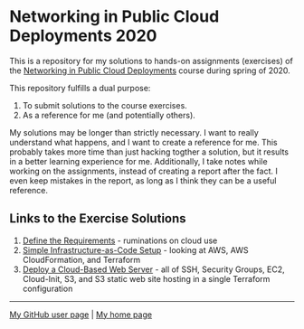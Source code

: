 # Networking in Public Cloud Deployments 2020

This is a repository for my solutions to hands-on assignments (exercises)
of the
[Networking in Public Cloud Deployments](https://www.ipspace.net/PubCloud/)
course during spring of 2020.

This repository fulfills a dual purpose:

1. To submit solutions to the course exercises.
2. As a reference for me (and potentially others).

My solutions may be longer than strictly necessary.
I want to really understand what happens,
and I want to create a reference for me.
This probably takes more time than just hacking togther a solution,
but it results in a better learning experience for me.
Additionally, I take notes while working on the assignments,
instead of creating a report after the fact.
I even keep mistakes in the report,
as long as I think they can be a useful reference.

## Links to the Exercise Solutions

1. [Define the Requirements](ex1-reqs/) - ruminations on cloud use
2. [Simple Infrastructure-as-Code Setup](ex2-iac/) - looking at AWS,
   AWS CloudFormation, and Terraform
3. [Deploy a Cloud-Based Web Server](ex3-web/) - all of SSH, Security Groups,
   EC2, Cloud-Init, S3, and S3 static web site hosting in a single Terraform
   configuration

---

[My GitHub user page](https://github.com/auerswal) |
[My home page](https://www.unix-ag.uni-kl.de/~auerswal/)
